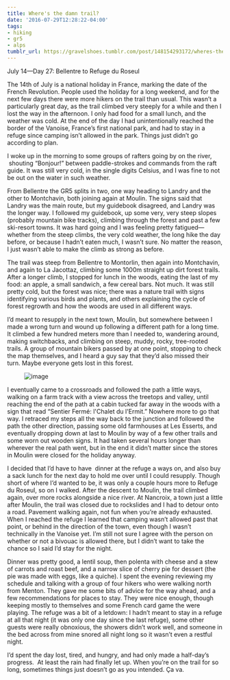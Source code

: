 ```yaml
---
title: Where's the damn trail?
date: '2016-07-29T12:28:22-04:00'
tags:
- hiking
- gr5
- alps
tumblr_url: https://gravelshoes.tumblr.com/post/148154293172/wheres-the-damn-trail
---
```

July 14—Day 27: Bellentre to Refuge du Roseul

The 14th of July is a national holiday in France, marking the date of the French Revolution. People used the holiday for a long weekend, and for the next few days there were more hikers on the trail than usual. This wasn’t a particularly great day, as the trail climbed very steeply for a while and then I lost the way in the afternoon. I only had food for a small lunch, and the weather was cold. At the end of the day I had unintentionally reached the border of the Vanoise, France’s first national park, and had to stay in a refuge since camping isn’t allowed in the park. Things just didn’t go according to plan.

I woke up in the morning to some groups of rafters going by on the river, &nbsp;shouting “Bonjour!” between paddle-strokes and commands from the raft guide. It was still very cold, in the single digits Celsius, and I was fine to not be out on the water in such weather.

From Bellentre the GR5 splits in two, one way heading to Landry and the other to Montchavin, both joining again at Moulin. The signs said that Landry was the main route, but my guidebook disagreed, and Landry was the longer way. I followed my guidebook, up some very, very steep slopes (probably mountain bike tracks), climbing through the forest and past a few ski-resort towns. It was hard going and I was feeling pretty fatigued—whether from the steep climbs, the very cold weather, the long hike the day before, or because I hadn’t eaten much, I wasn’t sure. No matter the reason, I just wasn’t able to make the climb as strong as before.

The trail was steep from Bellentre to Montorlin, then again into Montchavin, and again to La Jacottaz, climbing some 1000m straight up dirt forest trails. After a longer climb, I stopped for lunch in the woods, eating the last of my food: an apple, a small sandwich, a few cereal bars. Not much. It was still pretty cold, but the forest was nice; there was a nature trail with signs identifying various birds and plants, and others explaining the cycle of forest regrowth and how the woods are used in all different ways.

I’d meant to resupply in the next town, Moulin, but somewhere between I made a wrong turn and wound up following a different path for a long time. It climbed a few hundred meters more than I needed to, wandering around, making switchbacks, and climbing on steep, muddy, rocky, tree-rooted trails. A group of mountain bikers passed by at one point, stopping to check the map themselves, and I heard a guy say that they’d also missed their turn. Maybe everyone gets lost in this forest.

<figure data-orig-width="2448" data-orig-height="3264" class="tmblr-full"><img src="https://66.media.tumblr.com/7072cf300db231ada192ce92f9b41568/tumblr_inline_oapvm6pRK81uncvcw_540.jpg" alt="image" data-orig-width="2448" data-orig-height="3264"></figure>

I eventually came to a crossroads and followed the path a little ways, walking on a farm track with a view across the treetops and valley, until reaching the end of the path at a cabin tucked far away in the woods with a sign that read “Sentier Fermé: l'Chalet du l'Ermit.” Nowhere more to go that way. I retraced my steps all the way back to the junction and followed the path the other direction, passing some old farmhouses at Les Esserts, and eventually dropping down at last to Moulin by way of a few other trails and some worn out wooden signs. It had taken several hours longer than wherever the real path went, but in the end it didn’t matter since the stores in Moulin were closed for the holiday anyway.

I decided that I’d have to have &nbsp;dinner at the refuge a ways on, and also buy a sack lunch for the next day to hold me over until I could resupply. Though short of where I’d wanted to be, it was only a couple hours more to Refuge du Roseul, so on I walked. After the descent to Moulin, the trail climbed again, over more rocks alongside a nice river. At Nancroix, a town just a little after Moulin, the trail was closed due to rockslides and I had to detour onto a road. Pavement walking again, not fun when you’re already exhausted. When I reached the refuge I learned that camping wasn’t allowed past that point, or behind in the direction of the town, even though I wasn’t technically in the Vanoise yet. I’m still not sure I agree with the person on whether or not a bivouac is allowed there, but I didn’t want to take the chance so I said I’d stay for the night.

Dinner was pretty good, a lentil soup, then polenta with cheese and a stew of carrots and roast beef, and a narrow slice of cherry pie for dessert (the pie was made with eggs, like a quiche). I spent the evening reviewing my schedule and talking with a group of four hikers who were walking north from Menton. They gave me some bits of advice for the way ahead, and a few recommendations for places to stay. They were nice enough, though keeping mostly to themselves and some French card game the were playing. The refuge was a bit of a letdown: I hadn’t meant to stay in a refuge at all that night (it was only one day since the last refuge), some other guests were really obnoxious, the showers didn’t work well, and someone in the bed across from mine snored all night long so it wasn’t even a restful night.

I’d spent the day lost, tired, and hungry, and had only made a half-day’s progress. &nbsp;At least the rain had finally let up. When you’re on the trail for so long, sometimes things just doesn’t go as you intended. Ça va.

